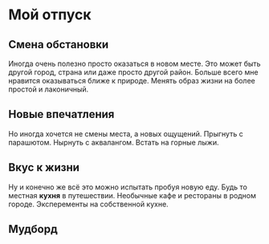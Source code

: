 # Мой отпуск

## Смена обстановки

Иногда очень полезно просто оказаться в новом месте.
Это может быть другой город, страна или даже просто другой район.
Больше всего мне нравится оказываться ближе к природе.
Менять образ жизни на более простой и лаконичный.

## Новые впечатления

Но иногда хочется не смены места, а новых ощущений.
Прыгнуть с парашютом.
Нырнуть с аквалангом.
Встать на горные лыжи.

## Вкус к жизни

Ну и конечно же всё это можно испытать пробуя новую еду.
Будь то местная __кухня__ в путешествии.
Необычные кафе и рестораны в родном городе.
Эксперементы на собственной кухне.

## Мудборд